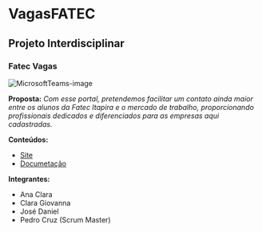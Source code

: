 # VagasFATEC
## Projeto Interdisciplinar

### Fatec Vagas

![MicrosoftTeams-image](https://user-images.githubusercontent.com/105252525/174690303-e376091c-b3ca-4b3c-b8d9-7e7321d4b234.png)

**Proposta:** *Com esse portal, pretendemos facilitar um contato ainda maior entre os alunos da Fatec Itapira e o mercado de trabalho, proporcionando profissionais dedicados e diferenciados para as empresas aqui cadastradas.*

**Conteúdos:**
 - [Site](https://github.com/pedrocruzz/VagasFATEC/tree/main/root)
 - [Documetação](https://github.com/pedrocruzz/VagasFATEC/tree/main/Documenta%C3%A7%C3%A3o)

**Integrantes:**
 - Ana Clara 
 - Clara Giovanna
 - José Daniel
 - Pedro Cruz (Scrum Master)

